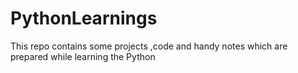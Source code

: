 # PythonLearnings
This repo contains some projects ,code and handy notes which are prepared while learning the Python
